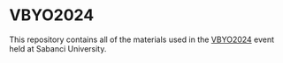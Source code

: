 # VBYO2024

This repository contains all of the materials used in the [VBYO2024](https://sites.google.com/sabanciuniv.edu/vbyo2024/home "12-13-14 July 2024") event held at Sabanci University.



